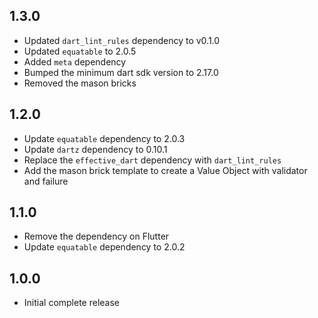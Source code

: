 ## 1.3.0
- Updated `dart_lint_rules` dependency to v0.1.0
- Updated `equatable` to 2.0.5
- Added `meta` dependency
- Bumped the minimum dart sdk version to 2.17.0
- Removed the mason bricks

## 1.2.0
- Update `equatable` dependency to 2.0.3
- Update `dartz` dependency to 0.10.1
- Replace the `effective_dart` dependency with `dart_lint_rules`
- Add the mason brick template to create a Value Object with validator and failure

## 1.1.0

- Remove the dependency on Flutter
- Update `equatable` dependency to 2.0.2

## 1.0.0

- Initial complete release
